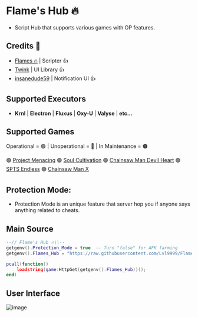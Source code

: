 # Flame's Hub 🔥

- Script Hub that supports various games with OP features.

## Credits 👀

- [Flames 🔥](https://discord.com/users/656455297979908106) | Scripter 👍
- [Twink](https://v3rmillion.net/member.php?action=profile&uid=1078854) | UI Library 👍
- [insanedude59](https://github.com/insanedude59) | Notification UI 👍

## Supported Executors

- **Krnl** | **Electron** | **Fluxus** | **Oxy-U** | **Valyse** | **etc...**

## Supported Games

Operational = 🟢 | Unoperational = 🔴 | In Maintenance = 🟠

🟢 [Project Menacing](https://www.roblox.com/games/5910449407/Project-Menacing)
🟢 [Soul Cultivation](https://www.roblox.com/games/12454097560/Soul-Cultivation)
🟢 [Chainsaw Man Devil Heart](https://www.roblox.com/games/11345435986/Chainsaw-Man-Devils-Heart)
🟢 [SPTS Endless](https://www.roblox.com/games/12603365593/SPTS-Endless)
🟢 [Chainsaw Man X](https://www.roblox.com/games/13566086428/KATANA-DEVIL-Chainsaw-Man-X)

## Protection Mode:
- Protection Mode is an unique feature that server hop you if anyone says anything related to cheats.

## Main Source

```lua
--// Flame's Hub 🔥\\--
getgenv().Protection_Mode = true  -- Turn "false" for AFK farming
getgenv().Flames_Hub = "https://raw.githubusercontent.com/Lvl9999/Flames/main/Source";

pcall(function()
    loadstring(game:HttpGet(getgenv().Flames_Hub))();
end)
```

## User Interface
![image](https://github.com/Lvl9999/Flames/assets/123672448/9250a851-734c-4862-8b99-6506443c307a)
